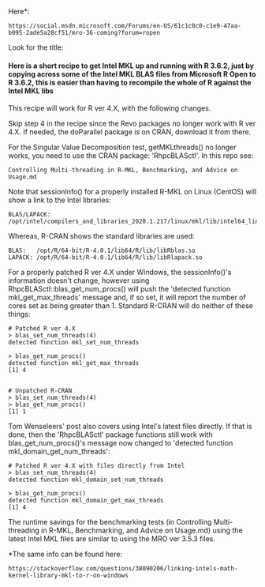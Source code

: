 

Here*:

    https://social.msdn.microsoft.com/Forums/en-US/61c1c0c0-c1e9-47aa-b095-2ade5a28cf51/mro-36-coming?forum=ropen

Look for the title:

<H4> Here is a short recipe to get Intel MKL up and running with R 3.6.2, just by copying across some of the Intel MKL BLAS files from Microsoft R Open to R 3.6.2, this is easier than having to recompile the whole of R against the Intel MKL libs</H4>

This recipe will work for R ver 4.X, with the following changes.

Skip step 4 in the recipe since the Revo packages no longer work with R ver 4.X.  If needed, the doParallel package is on CRAN, download it from there.

For the Singular Value Decomposition test, getMKLthreads() no longer works, you need to use the CRAN package: 'RhpcBLASctl'. In this repo see: 

    Controlling Multi-threading in R-MKL, Benchmarking, and Advice on Usage.md

Note that sessionInfo() for a properly installed R-MKL on Linux (CentOS) will show a link to the Intel libraries:

    BLAS/LAPACK: /opt/intel/compilers_and_libraries_2020.1.217/linux/mkl/lib/intel64_lin/libmkl_gf_lp64.so

Whereas, R-CRAN shows the standard libraries are used:

    BLAS:   /opt/R/64-bit/R-4.0.1/lib64/R/lib/libRblas.so
    LAPACK: /opt/R/64-bit/R-4.0.1/lib64/R/lib/libRlapack.so
    
For a properly patched R ver 4.X under Windows, the sessionInfo()'s information doesn't change, however using RhpcBLASctl::blas_get_num_procs() will push the 'detected function mkl_get_max_threads' message and, if so set, it will report the number of cores set as being greater than 1.  Standard R-CRAN will do neither of these things:
    
    # Patched R ver 4.X
    > blas_set_num_threads(4)
    detected function mkl_set_num_threads
    
    > blas_get_num_procs()
    detected function mkl_get_max_threads
    [1] 4
    
    
    # Unpatched R-CRAN
    > blas_set_num_threads(4)
    > blas_get_num_procs()
    [1] 1
    

Tom Wenseleers' post also covers using Intel's latest files directly. If that is done, then the 'RhpcBLASctl' package functions still work with blas_get_num_procs()'s message now changed to 'detected function mkl_domain_get_num_threads':

    # Patched R ver 4.X with files directly from Intel
    > blas_set_num_threads(4)
    detected function mkl_domain_set_num_threads
    
    > blas_get_num_procs()
    detected function mkl_domain_get_max_threads
    [1] 4

The runtime savings for the benchmarking tests (in Controlling Multi-threading in R-MKL, Benchmarking, and Advice on Usage.md) using the latest Intel MKL files are similar to using the MRO ver 3.5.3 files.

    
*The same info can be found here:
    
    https://stackoverflow.com/questions/38090206/linking-intels-math-kernel-library-mkl-to-r-on-windows
       
       
    
    

